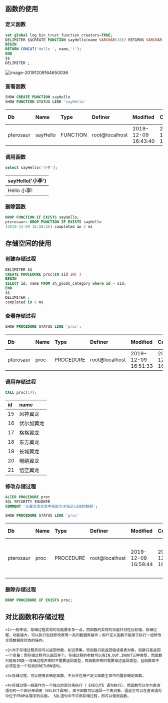 ## 函数的使用

### 定义函数

```sql
set global log_bin_trust_function_creators=TRUE;
DELIMITER $$CREATE FUNCTION sayHello(name VARCHAR(30)) RETURNS VARCHAR(50)
BEGIN
RETURN CONCAT('Hello ', name,'!');
END
$$
DELIMITER ;
```

![image-20191209164650036](C:\Users\张程鑫\AppData\Roaming\Typora\typora-user-images\image-20191209164650036.png)

### 查看函数

```sql
SHOW CREATE FUNCTION sayHello
SHOW FUNCTION STATUS LIKE 'sayHello'
```

| Db        | Name     | Type     | Definer        | Modified            | Created             | Security\_type | Comment | character\_set\_client | collation\_connection | Database Collation |
| :-------- | :------- | :------- | :------------- | :------------------ | :------------------ | :------------- | :------ | :--------------------- | :-------------------- | :----------------- |
| pterosaur | sayHello | FUNCTION | root@localhost | 2019-12-09 16:43:40 | 2019-12-09 16:43:40 | DEFINER        |         | utf8mb4                | utf8mb4\_0900\_ai\_ci | utf8\_general\_ci  |

### 调用函数

```sql
select sayHello('小李');
```

| sayHello\('小李'\) |
| :----------------- |
| Hello 小李!        |

### 删除函数

```sql
DROP FUNCTION IF EXISTS sayHello;
pterosaur> DROP FUNCTION IF EXISTS sayHello
[2019-12-09 16:50:25] completed in 2 ms
```

## 存储空间的使用

### 创建存储过程

```sql
DELIMITER $$
CREATE PROCEDURE proc(IN sid INT )
BEGIN
SELECT id, name FROM sh_goods_category where id > sid;
END
$$
DELIMITER ;
completed in 0 ms
```


### 查看存储过程

```sql
SHOW PROCEDURE STATUS LIKE 'proc';
```

| Db        | Name | Type      | Definer        | Modified            | Created             | Security\_type | Comment | character\_set\_client | collation\_connection | Database Collation |
| :-------- | :--- | :-------- | :------------- | :------------------ | :------------------ | :------------- | :------ | :--------------------- | :-------------------- | :----------------- |
| pterosaur | proc | PROCEDURE | root@localhost | 2019-12-09 16:51:33 | 2019-12-09 16:51:33 | DEFINER        |         | utf8mb4                | utf8mb4\_0900\_ai\_ci | utf8\_general\_ci  |

### 调用存储过程

```sql
CALL proc(14);

```

| id   | name       |
| :--- | :--------- |
| 15   | 风神翼龙   |
| 16   | 伏尔加翼龙 |
| 17   | 格格翼龙   |
| 18   | 东方翼龙   |
| 19   | 长城翼龙   |
| 20   | 鲲鹏翼龙   |
| 21   | 悟空翼龙   |

### 修改存储过程

```sql
ALTER PROCEDURE proc
SQL SECURITY INVOKER
COMMENT '从翼龙信息表中获取大于指定id值的数据';

SHOW PROCEDURE STATUS LIKE 'proc'
```

| Db        | Name | Type      | Definer        | Modified            | Created             | Security\_type | Comment                              | character\_set\_client | collation\_connection | Database Collation |
| :-------- | :--- | :-------- | :------------- | :------------------ | :------------------ | :------------- | :----------------------------------- | :--------------------- | :-------------------- | :----------------- |
| pterosaur | proc | PROCEDURE | root@localhost | 2019-12-09 16:58:44 | 2019-12-09 16:56:00 | INVOKER        | 从翼龙信息表中获取大于指定id值的数据 | utf8mb4                | utf8mb4\_0900\_ai\_ci | utf8\_general\_ci  |

### 删除存储过程

```sql
DROP PROCEDURE IF EXISTS proc;
```

## 对比函数和存储过程

```
<1>一般来说，存储过程实现的功能要复杂一点，而函数的实现的功能针对性比较强。存储过程，功能强大，可以执行包括修改表等一系列数据库操作；用户定义函数不能用于执行一组修改全局数据库状态的操作。

<2>对于存储过程来说可以返回参数，如记录集，而函数只能返回值或者表对象。函数只能返回一个变量；而存储过程可以返回多个。存储过程的参数可以有IN,OUT,INOUT三种类型，而函数只能有IN类~~存储过程声明时不需要返回类型，而函数声明时需要描述返回类型，且函数体中必须包含一个有效的RETURN语句。

<3>存储过程，可以使用非确定函数，不允许在用户定义函数主体中内置非确定函数。

<4>存储过程一般是作为一个独立的部分来执行（ EXECUTE 语句执行），而函数可以作为查询语句的一个部分来调用（SELECT调用），由于函数可以返回一个表对象，因此它可以在查询语句中位于FROM关键字的后面。 SQL语句中不可用存储过程，而可以使用函数。
```

